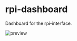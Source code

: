# rpi-dashboard
Dashboard for the rpi-interface.

![preview](https://github.com/M17-Project/rpi-dashboard/assets/44336093/e81fa85f-e5d5-4b05-b180-d1e065ae5f06)
